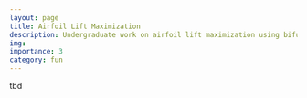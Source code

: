 ```yaml
---
layout: page
title: Airfoil Lift Maximization
description: Undergraduate work on airfoil lift maximization using bifurcation theory
img: 
importance: 3
category: fun
---
```


tbd
